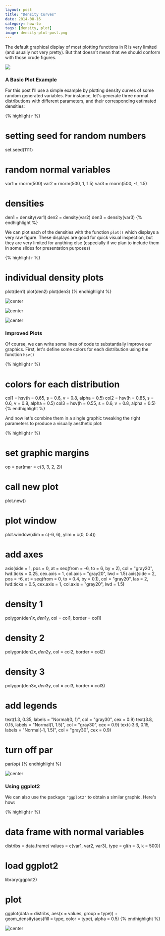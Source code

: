 ```yaml
---
layout: post
title: "Density Curves"
date: 2014-08-16
category: how-to
tags: [density, plot]
image: density-plot-post.png
---
```


The default graphical display of most plotting functions in R is very limited (and usually not very pretty). But that doesn't mean that we should conform with those crude figures.

<!--more-->

![](/images/blog/density-plot-post.png)


### A Basic Plot Example

For this post I'll use a simple example by plotting density curves of some random generated variables. For instance, let's generate three normal distributions with different parameters, and their corresponding estimated densities:


{% highlight r %}
# setting seed for random numbers
set.seed(1111)

# random normal variables
var1 = rnorm(500)
var2 = rnorm(500, 1, 1.5)
var3 = rnorm(500, -1, 1.5)

# densities
den1 = density(var1)
den2 = density(var2)
den3 = density(var3)
{% endhighlight %}



We can plot each of the densities with the function ```plot()``` which displays a very raw figure. These displays are good for quick visual inspection, but they are very limited for anything else (especially if we plan to include them in some slides for presentation purposes)


{% highlight r %}
# individual density plots
plot(den1)
plot(den2)
plot(den3)
{% endhighlight %}



![center](/figs/2014-08-16-Density-Curves/plot-density1.png) 


![center](/figs/2014-08-16-Density-Curves/plot-density2.png) 


![center](/figs/2014-08-16-Density-Curves/plot-density3.png) 



### Improved Plots

Of course, we can write some lines of code to substantially improve our graphics. First, let's define some colors for each distribution using the function ```hsv()``` 


{% highlight r %}
# colors for each distribution
col1 = hsv(h = 0.65, s = 0.6, v = 0.8, alpha = 0.5)
col2 = hsv(h = 0.85, s = 0.6, v = 0.8, alpha = 0.5)
col3 = hsv(h = 0.55, s = 0.6, v = 0.8, alpha = 0.5)
{% endhighlight %}


And now let's combine them in a single graphic tweaking the right parameters to produce a visually aesthetic plot:

{% highlight r %}
# set graphic margins
op = par(mar = c(3, 3, 2, 2))
# call new plot
plot.new()
# plot window
plot.window(xlim = c(-6, 6), ylim = c(0, 0.4))
# add axes
axis(side = 1, pos = 0, at = seq(from = -6, to = 6, by = 2), col = "gray20", 
    lwd.ticks = 0.25, cex.axis = 1, col.axis = "gray20", lwd = 1.5)
axis(side = 2, pos = -6, at = seq(from = 0, to = 0.4, by = 0.1), col = "gray20", 
    las = 2, lwd.ticks = 0.5, cex.axis = 1, col.axis = "gray20", lwd = 1.5)
# density 1
polygon(den1$x, den1$y, col = col1, border = col1)
# density 2
polygon(den2$x, den2$y, col = col2, border = col2)
# density 3
polygon(den3$x, den3$y, col = col3, border = col3)
# add legends
text(1.3, 0.35, labels = "Normal(0, 1)", col = "gray30", cex = 0.9)
text(3.8, 0.15, labels = "Normal(1, 1.5)", col = "gray30", cex = 0.9)
text(-3.6, 0.15, labels = "Normal(-1, 1.5)", col = "gray30", cex = 0.9)
# turn off par
par(op)
{% endhighlight %}



![center](/figs/2014-08-16-Density-Curves/density-plot.png) 



### Using ggplot2

We can also use the package ```"ggplot2"``` to obtain a similar graphic. Here's how:


{% highlight r %}
# data frame with normal variables
distribs = data.frame(
  values = c(var1, var2, var3),
  type = gl(n = 3, k = 500))

# load ggplot2
library(ggplot2)

# plot
ggplot(data = distribs, aes(x = values, group = type)) +
  geom_density(aes(fill = type, color = type), alpha = 0.5)
{% endhighlight %}

![center](/figs/2014-08-16-Density-Curves/density-ggplot.png) 




